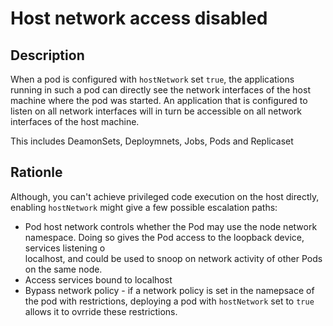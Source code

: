 # Host network access disabled

## Description

When a pod is configured with `hostNetwork` set `true`, the applications running in such a pod can directly see the network interfaces of the host machine where the pod was started. An application that is configured to listen on all network interfaces will in turn be accessible on all network interfaces of the host machine.

This includes DeamonSets, Deploymnets, Jobs, Pods and Replicaset

## Rationle

Although, you can't achieve privileged code execution on the host directly, enabling `hostNetwork` might give a few possible escalation paths:

- Pod host network controls whether the Pod may use the node network namespace. Doing so gives the Pod access to the loopback device, services listening o    
localhost, and could be used to snoop on network activity of other Pods on the same node.
- Access services bound to localhost
- Bypass network policy - if a network policy is set in the namepsace of the pod with restrictions, deploying a pod with `hostNetwork` set to `true` allows it to ovrride these restrictions.